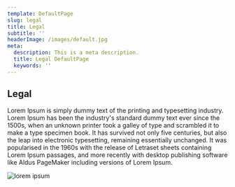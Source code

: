 ```yaml
---
template: DefaultPage
slug: legal
title: Legal
subtitle: ''
headerImage: /images/default.jpg
meta:
  description: This is a meta description.
  title: Legal DefaultPage
  keywords: ''
---
```

## Legal

Lorem Ipsum is simply dummy text of the printing and typesetting industry. Lorem Ipsum has been the
industry's standard dummy text ever since the 1500s, when an unknown printer took a galley of type
and scrambled it to make a type specimen book. It has survived not only five centuries, but also the
leap into electronic typesetting, remaining essentially unchanged. It was popularised in the 1960s
with the release of Letraset sheets containing Lorem Ipsum passages, and more recently with desktop
publishing software like Aldus PageMaker including versions of Lorem Ipsum.

![lorem ipsum](https://picsum.photos/200/300)